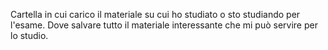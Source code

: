 Cartella in cui carico il materiale su cui ho studiato o sto studiando per l'esame. Dove salvare tutto il materiale interessante che mi può servire per lo studio.
